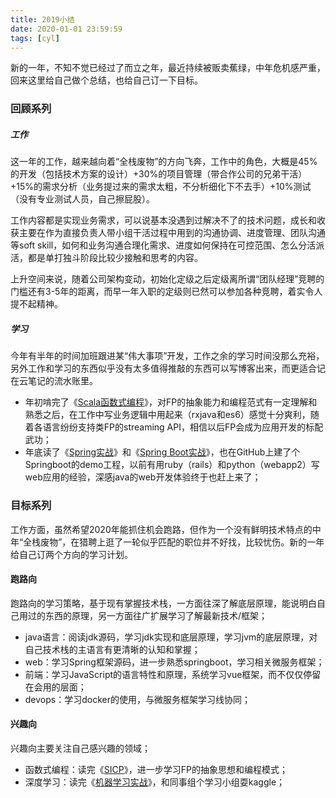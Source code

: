 ```yaml
---
title: 2019小结
date: 2020-01-01 23:59:59
tags: [cyl]
---
```


新的一年，不知不觉已经过了而立之年，最近持续被贩卖蕉绿，中年危机感严重，回来这里给自己做个总结，也给自己订一下目标。
<!--more-->

### 回顾系列

##### 工作

这一年的工作，越来越向着“全栈废物”的方向飞奔，工作中的角色，大概是45%的开发（包括技术方案的设计）+30%的项目管理（带合作公司的兄弟干活）+15%的需求分析（业务提过来的需求太粗，不分析细化下不去手）+10%测试（没有专业测试人员，自己擦屁股）。

工作内容都是实现业务需求，可以说基本没遇到过解决不了的技术问题，成长和收获主要在作为直接负责人带小组干活过程中用到的沟通协调、进度管理、团队沟通等soft skill，如何和业务沟通合理化需求、进度如何保持在可控范围、怎么分活派活，都是单打独斗阶段比较少接触和思考的内容。

上升空间来说，随着公司架构变动，初始化定级之后定级离所谓“团队经理”竞聘的门槛还有3-5年的距离，而早一年入职的定级则已然可以参加各种竞聘，着实令人提不起精神。

##### 学习

今年有半年的时间加班跟进某“伟大事项”开发，工作之余的学习时间没那么充裕，另外工作和学习的东西似乎没有太多值得推敲的东西可以写博客出来，而更适合记在云笔记的流水账里。

* 年初啃完了《[Scala函数式编程](https://book.douban.com/subject/26772149/)》，对FP的抽象能力和编程范式有一定理解和熟悉之后，在工作中写业务逻辑中用起来（rxjava和es6）感觉十分爽利，随着各语言纷纷支持类FP的streaming API，相信以后FP会成为应用开发的标配武功；
* 年底读了《[Spring实战](https://book.douban.com/subject/26767354/)》和《[Spring Boot实战](https://book.douban.com/subject/26857423/)》，也在GitHub上建了个Springboot的demo工程，以前有用ruby（rails）和python（webapp2）写web应用的经验，深感java的web开发体验终于也赶上来了；

### 目标系列

工作方面，虽然希望2020年能抓住机会跑路，但作为一个没有鲜明技术特点的中年“全栈废物”，在猎聘上逛了一轮似乎匹配的职位并不好找，比较忧伤。新的一年给自己订两个方向的学习计划。

#### 跑路向

跑路向的学习策略，基于现有掌握技术栈，一方面往深了解底层原理，能说明白自己用过的东西的原理，另一方面往广扩展学习了解最新技术/框架；

* java语言：阅读jdk源码，学习jdk实现和底层原理，学习jvm的底层原理，对自己技术栈的主语言有更清晰的认知和掌握；
* web：学习Spring框架源码，进一步熟悉springboot，学习相关微服务框架；
* 前端：学习JavaScript的语言特性和原理，系统学习vue框架，而不仅仅停留在会用的层面；
* devops：学习docker的使用，与微服务框架学习线协同；

#### 兴趣向

兴趣向主要关注自己感兴趣的领域；

* 函数式编程：读完《[SICP](https://book.douban.com/subject/1148282/)》，进一步学习FP的抽象思想和编程模式；
* 深度学习：读完《[机器学习实战](https://book.douban.com/subject/26840215/)》，和同事组个学习小组耍kaggle；
